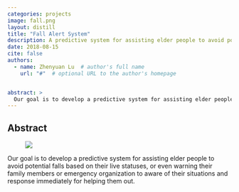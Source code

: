 ```yaml
---
categories: projects
image: fall.png
layout: distill
title: "Fall Alert System"
description: A predictive system for assisting elder people to avoid potential falls.
date: 2018-08-15
cite: false
authors:
  - name: Zhenyuan Lu  # author's full name
    url: "#"  # optional URL to the author's homepage


abstract: >
  Our goal is to develop a predictive system for assisting elder people to avoid potential falls based on their live statuses, or even warning their family members or emergency organization to aware of their situations and response immediately for helping them out.
---
```


## Abstract

<figure>
<img src="{{ '/assets/img/projects/fall.png' | relative_url }}" />
</figure>

Our goal is to develop a predictive system for assisting elder people to avoid potential falls based on their live statuses, or even warning their family members or emergency organization to aware of their situations and response immediately for helping them out.

